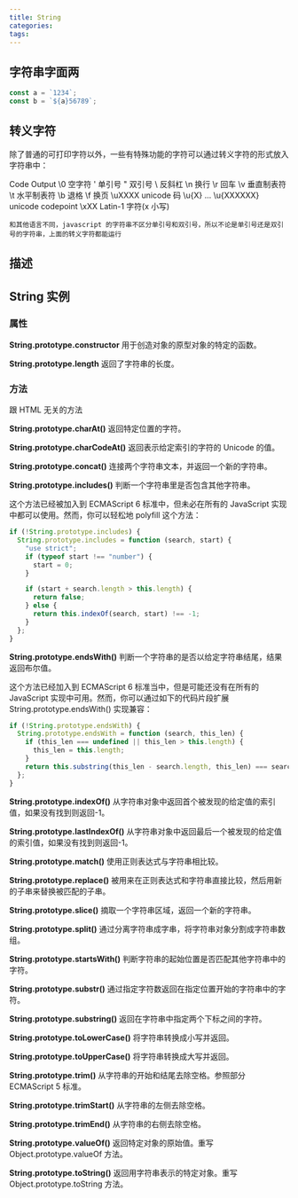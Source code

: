 ```yaml
---
title: String
categories:
tags:
---
```


## 字符串字面两

```javascript
const a = `1234`;
const b = `${a}56789`;
```

## 转义字符

除了普通的可打印字符以外，一些有特殊功能的字符可以通过转义字符的形式放入字符串中：

Code Output
\0 空字符
\' 单引号
\" 双引号
\\ 反斜杠
\n 换行
\r 回车
\v 垂直制表符
\t 水平制表符
\b 退格
\f 换页
\uXXXX unicode 码
\u{X} ... \u{XXXXXX} unicode codepoint
\xXX Latin-1 字符(x 小写)

`和其他语言不同，javascript 的字符串不区分单引号和双引号，所以不论是单引号还是双引号的字符串，上面的转义字符都能运行`

## 描述

<!-- ### 获取字符串某个字符

1. charAt
2. 字符串当作一个类似数组的对象，其中的每个字符对应一个数值索引

```
const cat = 'cat'
console.log(cat.charAt(1),cat[1]) // a,a
```

### 字符串的比较

使用> < = >= <= 比较

### 基本字符串和字符串对象的区别 -->

## String 实例

### 属性

**String.prototype.constructor**
用于创造对象的原型对象的特定的函数。

**String.prototype.length**
返回了字符串的长度。

### 方法

跟 HTML 无关的方法

**String.prototype.charAt()**
返回特定位置的字符。

**String.prototype.charCodeAt()**
返回表示给定索引的字符的 Unicode 的值。

**String.prototype.concat()**
连接两个字符串文本，并返回一个新的字符串。

**String.prototype.includes()**
判断一个字符串里是否包含其他字符串。

这个方法已经被加入到 ECMAScript 6 标准中，但未必在所有的 JavaScript 实现中都可以使用。然而，你可以轻松地 polyfill 这个方法：

```javascript
if (!String.prototype.includes) {
  String.prototype.includes = function (search, start) {
    "use strict";
    if (typeof start !== "number") {
      start = 0;
    }

    if (start + search.length > this.length) {
      return false;
    } else {
      return this.indexOf(search, start) !== -1;
    }
  };
}
```

**String.prototype.endsWith()**
判断一个字符串的是否以给定字符串结尾，结果返回布尔值。

这个方法已经加入到 ECMAScript 6 标准当中，但是可能还没有在所有的 JavaScript 实现中可用。然而，你可以通过如下的代码片段扩展 String.prototype.endsWith() 实现兼容：

```javascript
if (!String.prototype.endsWith) {
  String.prototype.endsWith = function (search, this_len) {
    if (this_len === undefined || this_len > this.length) {
      this_len = this.length;
    }
    return this.substring(this_len - search.length, this_len) === search;
  };
}
```

**String.prototype.indexOf()**
从字符串对象中返回首个被发现的给定值的索引值，如果没有找到则返回-1。

**String.prototype.lastIndexOf()**
从字符串对象中返回最后一个被发现的给定值的索引值，如果没有找到则返回-1。

**String.prototype.match()**
使用正则表达式与字符串相比较。

**String.prototype.replace()**
被用来在正则表达式和字符串直接比较，然后用新的子串来替换被匹配的子串。

**String.prototype.slice()**
摘取一个字符串区域，返回一个新的字符串。

**String.prototype.split()**
通过分离字符串成字串，将字符串对象分割成字符串数组。

**String.prototype.startsWith()**
判断字符串的起始位置是否匹配其他字符串中的字符。

**String.prototype.substr()**
通过指定字符数返回在指定位置开始的字符串中的字符。

**String.prototype.substring()**
返回在字符串中指定两个下标之间的字符。

**String.prototype.toLowerCase()**
将字符串转换成小写并返回。

**String.prototype.toUpperCase()**
将字符串转换成大写并返回。

**String.prototype.trim()**
从字符串的开始和结尾去除空格。参照部分 ECMAScript 5 标准。

**String.prototype.trimStart()**
从字符串的左侧去除空格。

**String.prototype.trimEnd()**
从字符串的右侧去除空格。

**String.prototype.valueOf()**
返回特定对象的原始值。重写 Object.prototype.valueOf 方法。

**String.prototype.toString()**
返回用字符串表示的特定对象。重写 Object.prototype.toString 方法。
